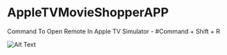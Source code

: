 # AppleTVMovieShopperAPP


Command To Open Remote In Apple TV Simulator - #Command + Shift + R


![Alt Text](https://github.com/nits9012/AppleTVMovieShopperAPP/blob/main/movie_selection_view.gif)


